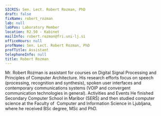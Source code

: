 ```yaml
---
SICRIS: Sen. Lect. Robert Rozman, PhD
draft: false
fixName: robert_rozman
lab: null
labPos: Laboratory Member
location: R2.50 - Kabinet
mailInfo: robert.rozman@fri.uni-lj.si
officeHours: null
profName: Sen. Lect. Robert Rozman, PhD
profTitle: Assistant
telephoneInfo: null
title: Robert Rozman
---
```



Mr. Robert Rozman is assistant for courses on Digital Signal Processing and Principles of Computer Architecture.
His research efforts focus on speech (processing, recognition and synthesis), spoken user interfaces and contemporary communications systems (VOIP and convergent communication technologies in general).
Activities and Events
He finished Secondary Computer School in Maribor (SERŠ) and then studied computer science at the Faculty of  Computer and Information Science in Ljubljana, where he received BSc degree, MSc and PhD.